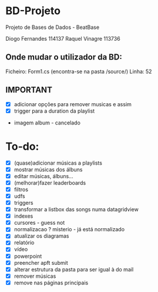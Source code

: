 # BD-Projeto
Projeto de Bases de Dados - BeatBase

Diogo Fernandes 114137
Raquel Vinagre 113736

## Onde mudar o utilizador da BD:
Ficheiro: Form1.cs (encontra-se na pasta /source/)
Linha: 52

## IMPORTANT
- [x]  adicionar opções para remover musicas e assim
- [x]  trigger para a duration da playlist
- imagem album - cancelado

# To-do:
- [x]  (quase)adicionar músicas a playlists
- [x]  mostrar músicas dos álbuns
- [x]  editar músicas, álbuns...
- [x]  (melhorar)fazer leaderboards
- [x]  filtros
- [x]  udfs
- [x]  triggers
- [x]  transformar a listbox das songs numa datagridview 
- [x]  indexes
- [x]  cursores - guess not
- [x]  normalizacao ? misterio - já está normalizado
- [x]  atualizar os diagramas
- [x]  relatório
- [x]  vídeo
- [x]  powerpoint
- [x]  preencher apft submit
- [x]  alterar estrutura da pasta para ser igual à do mail
- [x]  remover músicas
- [x]  remove nas páginas principais
